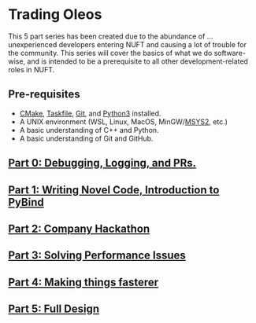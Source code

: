 # Trading Oleos
This 5 part series has been created due to the abundance of ... unexperienced developers entering NUFT and causing a lot of trouble for the community. This series will cover the basics of what we do software-wise, and is intended to be a prerequisite to all other development-related roles in NUFT. 

## Pre-requisites
- [CMake](https://cmake.org/), [Taskfile](https://taskfile.dev/), [Git](https://git-scm.com/), and [Python3](https://www.python.org/) installed.   
- A UNIX environment (WSL, Linux, MacOS, MinGW/[MSYS2](https://www.msys2.org/), etc.)
- A basic understanding of C++ and Python.
- A basic understanding of Git and GitHub.

## [Part 0: Debugging, Logging, and PRs.](https://github.com/echavemann/learnsomething/tree/Step-0)

## [Part 1: Writing Novel Code, Introduction to PyBind](https://github.com/echavemann/learnsomething/tree/Step-1)

## [Part 2: Company Hackathon](https://github.com/echavemann/learnsomething/tree/Step-2)
 
## [Part 3: Solving Performance Issues](https://github.com/echavemann/learnsomething/tree/Step-3)

## [Part 4: Making things fasterer](https://github.com/echavemann/learnsomething/tree/Step-4)

## [Part 5: Full Design](https://github.com/echavemann/learnsomething/tree/Step-5)

